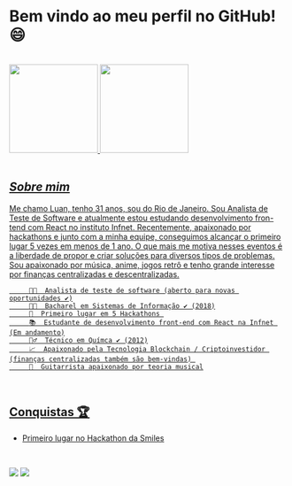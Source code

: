 <!--
**LuanPablo/LuanPablo** is a ✨ _special_ ✨ repository because its `README.md` (this file) appears on your GitHub profile.
-->
# Bem vindo ao meu perfil no GitHub! 😄    

<br>

<div align="left">
  <a href="https://github.com/LuanPablo">
  <img height="160em" src="https://github-readme-stats.vercel.app/api?username=LuanPablo&show_icons=true&theme=dark&include_all_commits=true&count_private=true"/>
  <img height="160em" src="https://github-readme-stats.vercel.app/api/top-langs/?username=LuanPablo&layout=compact&langs_count=7&theme=dark"/>
</div>
        
<br>

## ***Sobre mim***

<p>
      Me chamo Luan, tenho 31 anos, sou do Rio de Janeiro. Sou Analista de Teste de Software e atualmente estou estudando desenvolvimento fron-tend com React no instituto     Infnet.
      Recentemente, apaixonado por hackathons e junto com a minha equipe, conseguimos alcançar o primeiro lugar 5 vezes em menos de 1 ano. O que mais me motiva nesses eventos é a liberdade de propor e criar soluções para diversos tipos de problemas. Sou apaixonado por música, anime, jogos retrô e tenho grande interesse por finanças centralizadas e descentralizadas.
</p>

         👩‍💻  Analista de teste de software (aberto para novas oportunidades ✔️)
         👨‍🎓  Bacharel em Sistemas de Informação ✔️ (2018)
         🥇  Primeiro lugar em 5 Hackathons 
         📚  Estudante de desenvolvimento front-end com React na Infnet (Em andamento)
         🧙‍♂️  Técnico em Químca ✔️ (2012)
         📈  Apaixonado pela Tecnologia Blockchain / Criptoinvestidor (finanças centralizadas também são bem-vindas) 
         🎸  Guitarrista apaixonado por teoria musical

      
   
<br>
     
## Conquistas 🏆
      
- [Primeiro lugar no Hackathon da Smiles](https://www.youtube.com/watch?v=7sYfDyWGUKY)
  
<div> 
      

  
<br>

  <a href = "mailto:luanpablopaivadelima@gmail.com"><img src="https://img.shields.io/badge/-Gmail-%23333?style=for-the-badge&logo=gmail&logoColor=white" target="_blank"></a>
  <a href="https://www.linkedin.com/in/luan-paiva-0b20b415b/" target="_blank"><img src="https://img.shields.io/badge/-LinkedIn-%230077B5?style=for-the-badge&logo=linkedin&logoColor=white" target="_blank"></a> 
 
</div>
